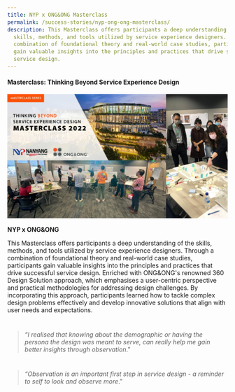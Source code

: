 ```yaml
---
title: NYP x ONG&ONG Masterclass
permalink: /success-stories/nyp-ong-ong-masterclass/
description: This Masterclass offers participants a deep understanding of the
  skills, methods, and tools utilized by service experience designers. Through a
  combination of foundational theory and real-world case studies, participants
  gain valuable insights into the principles and practices that drive successful
  service design.
---
```

#### **Masterclass: Thinking Beyond Service Experience Design**

![](/images/Stories/stories_thinking%20beyond.jpg)

**NYP x ONG&ONG**

This Masterclass offers participants a deep understanding of the skills, methods, and tools utilized by service experience designers. Through a combination of foundational theory and real-world case studies, participants gain valuable insights into the principles and practices that drive successful service design. Enriched with ONG&ONG's renowned 360 Design Solution approach, which emphasises a user-centric perspective and practical methodologies for addressing design challenges. By incorporating this approach, participants learned how to tackle complex design problems effectively and develop innovative solutions that align with user needs and expectations.
# 
> *“I realised that knowing about the demographic or having the persona the design was meant to serve, can really help me gain better insights through observation*.”
# 
> *“Observation is an important first step in service design - a reminder to self to look and observe more*.”